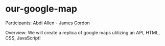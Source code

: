 # our-google-map

Participants: Abdi Allen - James Gordon

Overview: We will create a replica of google maps utilizing an API, HTML, CSS, JavaScript!
 


